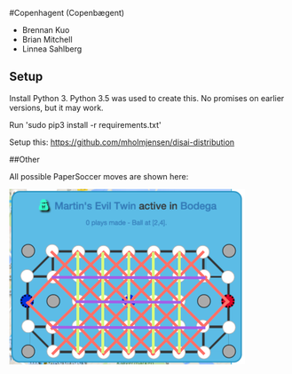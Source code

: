 #Copenhagent (Copenbægent)

* Brennan Kuo
* Brian Mitchell
* Linnea Sahlberg

## Setup
Install Python 3. Python 3.5 was used to create this. No promises on earlier versions, but it may work.

Run 'sudo pip3 install -r requirements.txt'

Setup this: https://github.com/mholmjensen/disai-distribution

##Other

All possible PaperSoccer moves are shown here:

![img](Papersoccer.png)